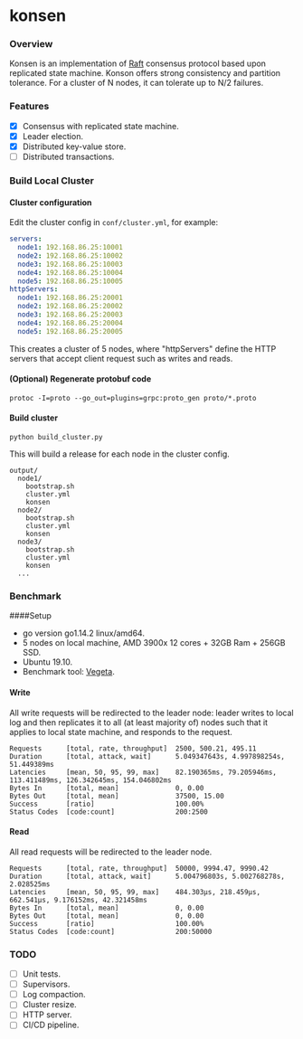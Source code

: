 # konsen
### Overview
Konsen is an implementation of [Raft](https://raft.github.io/raft.pdf) consensus protocol based upon replicated state
machine. Konson offers strong consistency and partition tolerance. For a cluster of N nodes, it can tolerate up to N/2
failures.
### Features
- [x] Consensus with replicated state machine.
- [x] Leader election.
- [x] Distributed key-value store.
- [ ] Distributed transactions.
### Build Local Cluster
#### Cluster configuration
Edit the cluster config in `conf/cluster.yml`, for example: 
```yaml
servers:
  node1: 192.168.86.25:10001
  node2: 192.168.86.25:10002
  node3: 192.168.86.25:10003
  node4: 192.168.86.25:10004
  node5: 192.168.86.25:10005
httpServers:
  node1: 192.168.86.25:20001
  node2: 192.168.86.25:20002
  node3: 192.168.86.25:20003
  node4: 192.168.86.25:20004
  node5: 192.168.86.25:20005
```
This creates a cluster of 5 nodes, where "httpServers" define the HTTP servers that accept client request such as writes
and reads.
#### (Optional) Regenerate protobuf code
```shell script
protoc -I=proto --go_out=plugins=grpc:proto_gen proto/*.proto
```
#### Build cluster
```shell script
python build_cluster.py
```
This will build a release for each node in the cluster config. 
```
output/
  node1/
    bootstrap.sh
    cluster.yml
    konsen
  node2/
    bootstrap.sh
    cluster.yml
    konsen
  node3/
    bootstrap.sh
    cluster.yml
    konsen
  ...
```
### Benchmark
####Setup
* go version go1.14.2 linux/amd64.
* 5 nodes on local machine, AMD 3900x 12 cores + 32GB Ram + 256GB SSD.
* Ubuntu 19.10.
* Benchmark tool: [Vegeta](https://github.com/tsenart/vegeta).
#### Write 
All write requests will be redirected to the leader node: leader writes to local log and then replicates it to all (at
least majority of) nodes such that it applies to local state machine, and responds to the request.
```shell script
Requests      [total, rate, throughput]  2500, 500.21, 495.11
Duration      [total, attack, wait]      5.049347643s, 4.997898254s, 51.449389ms
Latencies     [mean, 50, 95, 99, max]    82.190365ms, 79.205946ms, 113.411489ms, 126.342645ms, 154.046802ms
Bytes In      [total, mean]              0, 0.00
Bytes Out     [total, mean]              37500, 15.00
Success       [ratio]                    100.00%
Status Codes  [code:count]               200:2500
```
#### Read
All read requests will be redirected to the leader node.
```shell script
Requests      [total, rate, throughput]  50000, 9994.47, 9990.42
Duration      [total, attack, wait]      5.004796803s, 5.002768278s, 2.028525ms
Latencies     [mean, 50, 95, 99, max]    484.303µs, 218.459µs, 662.541µs, 9.176152ms, 42.321458ms
Bytes In      [total, mean]              0, 0.00
Bytes Out     [total, mean]              0, 0.00
Success       [ratio]                    100.00%
Status Codes  [code:count]               200:50000  
```
### TODO
- [ ] Unit tests.
- [ ] Supervisors.
- [ ] Log compaction.
- [ ] Cluster resize.
- [ ] HTTP server.
- [ ] CI/CD pipeline.
